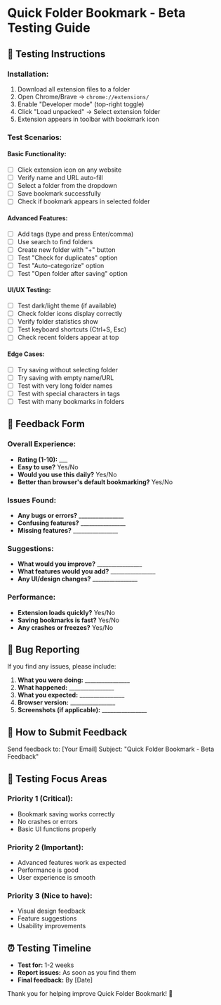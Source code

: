 # Quick Folder Bookmark - Beta Testing Guide

## 🧪 **Testing Instructions**

### **Installation:**
1. Download all extension files to a folder
2. Open Chrome/Brave → `chrome://extensions/`
3. Enable "Developer mode" (top-right toggle)
4. Click "Load unpacked" → Select extension folder
5. Extension appears in toolbar with bookmark icon

### **Test Scenarios:**

#### **Basic Functionality:**
- [ ] Click extension icon on any website
- [ ] Verify name and URL auto-fill
- [ ] Select a folder from the dropdown
- [ ] Save bookmark successfully
- [ ] Check if bookmark appears in selected folder

#### **Advanced Features:**
- [ ] Add tags (type and press Enter/comma)
- [ ] Use search to find folders
- [ ] Create new folder with "+" button
- [ ] Test "Check for duplicates" option
- [ ] Test "Auto-categorize" option
- [ ] Test "Open folder after saving" option

#### **UI/UX Testing:**
- [ ] Test dark/light theme (if available)
- [ ] Check folder icons display correctly
- [ ] Verify folder statistics show
- [ ] Test keyboard shortcuts (Ctrl+S, Esc)
- [ ] Check recent folders appear at top

#### **Edge Cases:**
- [ ] Try saving without selecting folder
- [ ] Try saving with empty name/URL
- [ ] Test with very long folder names
- [ ] Test with special characters in tags
- [ ] Test with many bookmarks in folders

## 📝 **Feedback Form**

### **Overall Experience:**
- **Rating (1-10):** ___
- **Easy to use?** Yes/No
- **Would you use this daily?** Yes/No
- **Better than browser's default bookmarking?** Yes/No

### **Issues Found:**
- **Any bugs or errors?** ________________
- **Confusing features?** ________________
- **Missing features?** ________________

### **Suggestions:**
- **What would you improve?** ________________
- **What features would you add?** ________________
- **Any UI/design changes?** ________________

### **Performance:**
- **Extension loads quickly?** Yes/No
- **Saving bookmarks is fast?** Yes/No
- **Any crashes or freezes?** Yes/No

## 🐛 **Bug Reporting**

If you find any issues, please include:
1. **What you were doing:** ________________
2. **What happened:** ________________
3. **What you expected:** ________________
4. **Browser version:** ________________
5. **Screenshots (if applicable):** ________________

## 📧 **How to Submit Feedback**

Send feedback to: [Your Email]
Subject: "Quick Folder Bookmark - Beta Feedback"

## 🎯 **Testing Focus Areas**

### **Priority 1 (Critical):**
- Bookmark saving works correctly
- No crashes or errors
- Basic UI functions properly

### **Priority 2 (Important):**
- Advanced features work as expected
- Performance is good
- User experience is smooth

### **Priority 3 (Nice to have):**
- Visual design feedback
- Feature suggestions
- Usability improvements

## ⏰ **Testing Timeline**

- **Test for:** 1-2 weeks
- **Report issues:** As soon as you find them
- **Final feedback:** By [Date]

Thank you for helping improve Quick Folder Bookmark! 🚀
